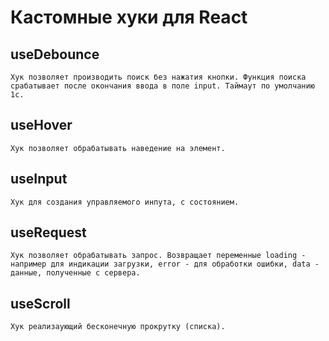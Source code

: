 # Кастомные хуки для React

## useDebounce 
    Хук позволяет производить поиск без нажатия кнопки. Функция поиска срабатывает после окончания ввода в поле input. Таймаут по умолчанию 1с.

    
## useHover
    Хук позволяет обрабатывать наведение на элемент. 

## useInput
    Хук для создания управляемого инпута, с состоянием. 

## useRequest
    Хук позволяет обрабатывать запрос. Возвращает переменные loading - например для индикации загрузки, error - для обработки ошибки, data - данные, полученные с сервера.

## useScroll
    Хук реализаующий бесконечную прокрутку (списка). 
